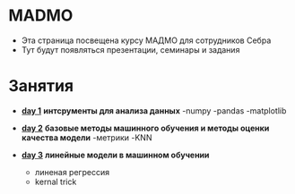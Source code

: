 # MADMO
* Эта страница посвещена курсу МАДМО для сотрудников Себра
* Тут будут появляться презентации, семинары и задания 
# Занятия 
- [__day 1__](./день%20первый) __интсрументы для анализа данных__
  -numpy
  -pandas
  -matplotlib
  
- [__day 2__](./день%20второй) __базовые методы машинного обучения и методы оценки качества модели__
  -метрики
  -KNN
  
- [__day 3__](./день%20третий) __линейные модели в машинном обучении__
  - линеная регрессия 
  - kernal trick
  
  

